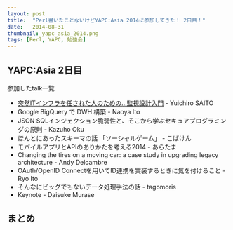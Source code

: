 ```yaml
---
layout: post
title:  "Perl書いたことないけどYAPC:Asia 2014に参加してきた！ 2日目！"
date:   2014-08-31
thumbnail: yapc_asia_2014.png
tags: [Perl, YAPC, 勉強会]
---
```

## YAPC:Asia 2日目
参加したtalk一覧

* [突然ITインフラを任された人のための…監視設計入門](http://www.koemu.com/etc/yapcasia2014/#/) - Yuichiro SAITO
* Google BigQuery で DWH 構築 - Naoya Ito
* JSON SQLインジェクション脆弱性と、そこから学ぶセキュアプログラミングの原則 - Kazuho Oku
* ほんとにあったスキーマの話 「ソーシャルゲーム」 - こばけん
* モバイルアプリとAPIのありかたを考える2014 - あらたま
* Changing the tires on a moving car: a case study in upgrading legacy architecture - Andy Delcambre
* OAuth/OpenID Connectを用いてID連携を実装するときに気を付けること - Ryo Ito
* そんなにビッグでもないデータ処理手法の話 - tagomoris
* Keynote - Daisuke Murase



## まとめ
